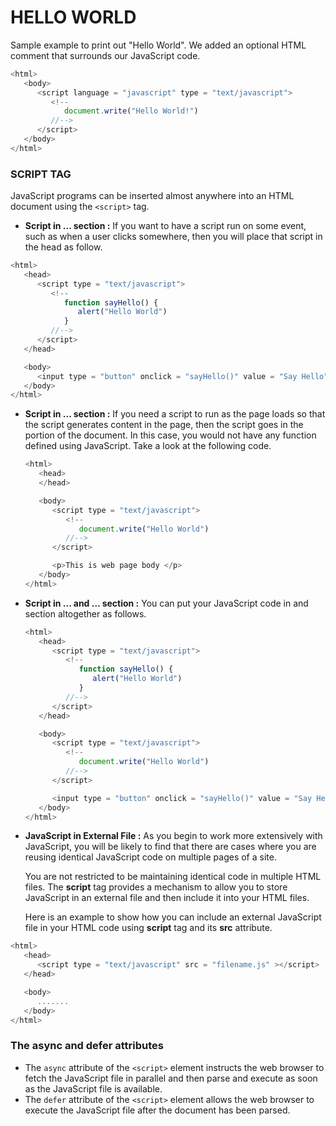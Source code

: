 # HELLO WORLD

Sample example to print out "Hello World". We added an optional HTML comment that surrounds our JavaScript code.

```javascript
<html>
   <body>   
      <script language = "javascript" type = "text/javascript">
         <!--
            document.write("Hello World!")
         //-->
      </script>      
   </body>
</html>
```

### SCRIPT TAG

JavaScript programs can be inserted almost anywhere into an HTML document using the `<script>` tag.

- **Script in <head>...</head> section :** If you want to have a script run on some event, such as when a user clicks somewhere, then you will place that script in the head as follow.

```javascript
<html>
   <head>      
      <script type = "text/javascript">
         <!--
            function sayHello() {
               alert("Hello World")
            }
         //-->
      </script>     
   </head>

   <body>
      <input type = "button" onclick = "sayHello()" value = "Say Hello" />
   </body>  
</html>
```

- **Script in <body>...</body> section :** If you need a script to run as the page loads so that the script generates content in the page, then the script goes in the <body> portion of the document. In this case, you would not have any function defined using JavaScript. Take a look at the following code.
  
  ```javascript
  <html>
     <head>
     </head>
  
     <body>
        <script type = "text/javascript">
           <!--
              document.write("Hello World")
           //-->
        </script>
  
        <p>This is web page body </p>
     </body>
  </html>
  ```
* **Script in <body>...</body> and <head>...</head> section :** You can put your JavaScript code in <head> and <body> section altogether as follows.
  
  ```javascript
  <html>
     <head>
        <script type = "text/javascript">
           <!--
              function sayHello() {
                 alert("Hello World")
              }
           //-->
        </script>
     </head>
  
     <body>
        <script type = "text/javascript">
           <!--
              document.write("Hello World")
           //-->
        </script>
  
        <input type = "button" onclick = "sayHello()" value = "Say Hello" />
     </body>
  </html>
  ```
- **JavaScript in External File :** As you begin to work more extensively with JavaScript, you will be likely to find that there are cases where you are reusing identical JavaScript code on multiple pages of a site.
  
  You are not restricted to be maintaining identical code in multiple HTML files. The **script** tag provides a mechanism to allow you to store JavaScript in an external file and then include it into your HTML files.
  
  Here is an example to show how you can include an external JavaScript file in your HTML code using **script** tag and its **src** attribute.

```javascript
<html>
   <head>
      <script type = "text/javascript" src = "filename.js" ></script>
   </head>

   <body>
      .......
   </body>
</html>
```

### The async and defer attributes

- The `async` attribute of the `<script>` element instructs the web browser to fetch the JavaScript file in parallel and then parse and execute as soon as the JavaScript file is available.
- The `defer` attribute of the `<script>` element allows the web browser to execute the JavaScript file after the document has been parsed.

